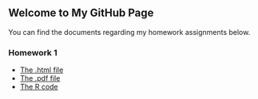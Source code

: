 ## Welcome to My GitHub Page

You can find the documents regarding my homework assignments below.

### Homework 1
* [The .html file](https://bu-ie-360.github.io/spring24-serhatekli/IE360_HW1_SerhatEkli.html)
* [The .pdf file](https://bu-ie-360.github.io/spring24-serhatekli/IE360_HW1_SerhatEkli.pdf)
* [The R code](https://bu-ie-360.github.io/spring24-serhatekli/ie360_hw1.R)
